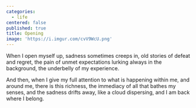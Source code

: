 ```yaml
---
categories:
  - life
centered: false
published: true
title: Opening
image: 'https://i.imgur.com/cvV9WcU.png'
---
```

When I open myself up,
sadness sometimes creeps in,
old stories of defeat and regret,
the pain of unmet expectations 
lurking always in the background,
the underbelly of my experience.

And then, 
when I give my full attention 
to what is happening within me, 
and around me,
there is this richness, 
the immediacy 
of all that bathes my senses,
and the sadness drifts away,
like a cloud dispersing,
and I am back 
where I belong.
